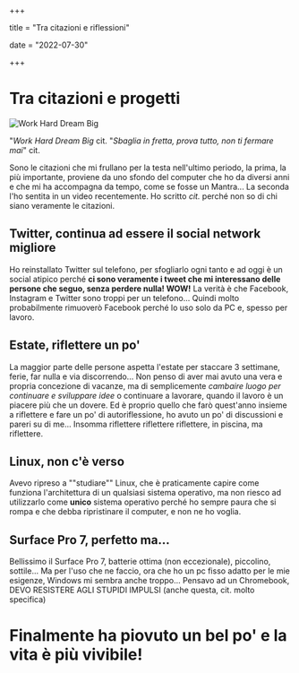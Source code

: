 +++

title = "Tra citazioni e riflessioni"

date = "2022-07-30"

+++

# Tra citazioni e progetti

![Work Hard Dream Big](https://res.cloudinary.com/presobene/image/upload/v1659192706/268515_psrdhf.jpg)

"*Work Hard Dream Big* cit.
"*Sbaglia in fretta, prova tutto, non ti fermare mai*" cit.


Sono le citazioni che mi frullano per la testa nell'ultimo periodo, la prima, la più importante, proviene da uno sfondo del computer che ho da diversi anni e che mi ha accompagna da tempo, come se fosse un Mantra... La seconda l'ho sentita in un video recentemente. Ho scritto *cit.* perché non so di chi siano veramente le citazioni.

## Twitter, continua ad essere il social network migliore

Ho reinstallato Twitter sul telefono, per sfogliarlo ogni tanto e ad oggi è un social atipico perché **ci sono veramente i tweet che mi interessano delle persone che seguo, senza perdere nulla! WOW!** La verità è che Facebook, Instagram e Twitter sono troppi per un telefono... Quindi molto probabilmente rimuoverò Facebook perché lo uso solo da PC e, spesso per lavoro.

## Estate, riflettere un po'

La maggior parte delle persone aspetta l'estate per staccare 3 settimane, ferie, far nulla e via discorrendo... Non penso di aver mai avuto una vera e propria concezione di vacanze, ma di semplicemente *cambaire luogo per continuare e sviluppare idee* o continuare a lavorare, quando il lavoro è un piacere più che un dovere.
Ed è proprio quello che farò quest'anno insieme a riflettere e fare un po' di autoriflessione, ho avuto un po' di discussioni e pareri su di me... Insomma riflettere riflettere riflettere, in piscina, ma riflettere.

## Linux, non c'è verso

Avevo ripreso a ""studiare"" Linux, che è praticamente capire come funziona l'architettura di un qualsiasi sistema operativo, ma non riesco ad utilizzarlo come **unico** sistema operativo perché ho sempre paura che si rompa e che debba ripristinare il computer, e non ne ho voglia.

## Surface Pro 7, perfetto ma...

Bellissimo il Surface Pro 7, batterie ottima (non eccezionale), piccolino, sottile... Ma per l'uso che ne faccio, ora che ho un pc fisso adatto per le mie esigenze, Windows mi sembra anche troppo... Pensavo ad un Chromebook, DEVO RESISTERE AGLI STUPIDI IMPULSI (anche questa, cit. molto specifica)


# Finalmente ha piovuto un bel po' e la vita è più vivibile!



